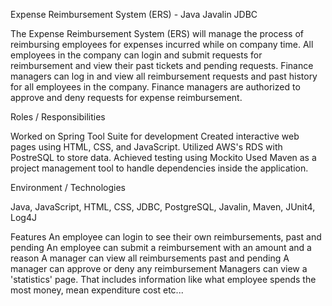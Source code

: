 
Expense Reimbursement System (ERS) - Java Javalin JDBC

The Expense Reimbursement System (ERS) will manage the process of reimbursing employees for expenses incurred while on company time. All employees in the company can login and submit requests for reimbursement and view their past tickets and pending requests. Finance managers can log in and view all reimbursement requests and past history for all employees in the company. Finance managers are authorized to approve and deny requests for expense reimbursement.



Roles / Responsibilities 

Worked on Spring Tool Suite for development
Created interactive web pages using HTML, CSS, and JavaScript.
Utilized AWS's RDS with PostreSQL to store data.
Achieved testing using Mockito
Used Maven as a project management tool to handle dependencies inside the application.



Environment / Technologies 

Java, JavaScript, HTML, CSS, JDBC, PostgreSQL, Javalin, Maven, JUnit4, Log4J


Features
An employee can login to see their own reimbursements, past and pending
An employee can submit a reimbursement with an amount and a reason
A manager can view all reimbursements past and pending
A manager can approve or deny any reimbursement
Managers can view a 'statistics' page. That includes information like what employee spends the most money, mean expenditure cost etc...


